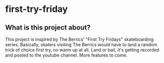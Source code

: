 # first-try-friday
## What is this project about?
This project is inspired by The Berrics' "First Try  Fridays" skateboarding series. Basically, skaters visiting The Berrics would have to land a random trick of choice first try, no warm up at all. Land or bail, it's getting recorded and posted to the youtube channel. More features to come. 